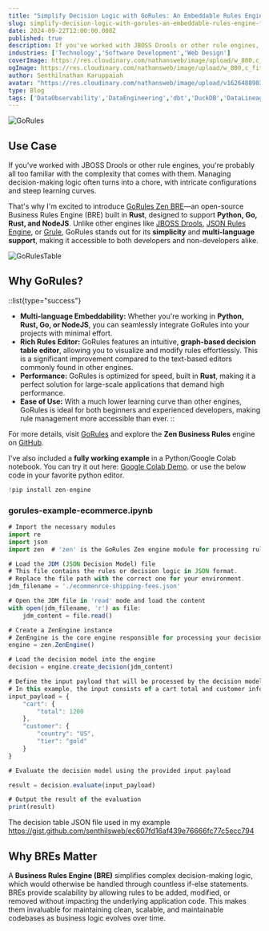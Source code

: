 ```yaml
---
title: "Simplify Decision Logic with GoRules: An Embeddable Rules Engine for Python, Go, Rust, and NodeJS"
slug: simplify-decision-logic-with-gorules-an-embeddable-rules-engine-for-python-go-rust-and-nodejs
date: 2024-09-22T12:00:00.000Z
published: true
description: If you've worked with JBOSS Drools or other rule engines, you're probably all too familiar with the complexity that comes with them.
industries: ['Technology','Software Development','Web Design']
coverImage: https://res.cloudinary.com/nathansweb/image/upload/w_800,c_fit,l_text:Arial_60_bold:Simplify%20Decision%20Logic%20with%20GoRules,g_north_east,x_30,y_40/v1711924071/senthilsweb-scl-card-template_cyxogj.webp
ogImage: https://res.cloudinary.com/nathansweb/image/upload/w_800,c_fit,l_text:Arial_60_bold:Simplify%20Decision%20Logic%20with%20GoRules,g_north_east,x_30,y_40/v1711924071/senthilsweb-scl-card-template_cyxogj.webp
author: Senthilnathan Karuppaiah
avatar: "https://res.cloudinary.com/nathansweb/image/upload/v1626488903/profile/Senthil-profile-picture-01_al07i5.jpg"
type: Blog
tags: ['DataObservability','DataEngineering','dbt','DuckDB','DataLineage','Analytics','DataLake','BusinessMetadataManagement','Vue.js','Nuxt.js','Open Source','Web Development','Low Code Platform']
---
```


![GoRules](/i/blog/simplify_decision_logic_with_go_rules_banner.PNG)

## Use Case

If you've worked with JBOSS Drools or other rule engines, you're probably all too familiar with the complexity that comes with them. Managing decision-making logic often turns into a chore, with intricate configurations and steep learning curves.

That's why I'm excited to introduce <a class="dark:text-teal-400 relative transition hover:text-teal-500 dark:hover:text-teal-400" href="https://gorules.io/">GoRules Zen BRE</a>—an open-source Business Rules Engine (BRE) built in **Rust**, designed to support **Python, Go, Rust, and NodeJS**. Unlike other engines like <a class="dark:text-teal-400 relative transition hover:text-teal-500 dark:hover:text-teal-400" href="https://www.drools.org/">JBOSS Drools</a>, <a class="dark:text-teal-400 relative transition hover:text-teal-500 dark:hover:text-teal-400" href="https://github.com/cachecontrol/json-rules-engine">JSON Rules Engine</a>, or <a class="dark:text-teal-400 relative transition hover:text-teal-500 dark:hover:text-teal-400" href="https://github.com/hyperjumptech/grule-rule-engine">Grule</a>, GoRules stands out for its **simplicity** and **multi-language support**, making it accessible to both developers and non-developers alike.

![GoRulesTable](/i/blog/simplify_decision_logic_with_go_rules_1.PNG)

## Why GoRules?

::list{type="success"}
- **Multi-language Embeddability:** Whether you're working in **Python, Rust, Go, or NodeJS**, you can seamlessly integrate GoRules into your projects with minimal effort.
- **Rich Rules Editor:** GoRules features an intuitive, **graph-based decision table editor**, allowing you to visualize and modify rules effortlessly. This is a significant improvement compared to the text-based editors commonly found in other engines.
- **Performance:** GoRules is optimized for speed, built in **Rust**, making it a perfect solution for large-scale applications that demand high performance.
- **Ease of Use:** With a much lower learning curve than other engines, GoRules is ideal for both beginners and experienced developers, making rule management more accessible than ever.
::

For more details, visit <a class="dark:text-teal-400 relative transition hover:text-teal-500 dark:hover:text-teal-400" href="https://gorules.io/">GoRules</a> and explore the **Zen Business Rules** engine on <a class="dark:text-teal-400 relative transition hover:text-teal-500 dark:hover:text-teal-400" href="https://github.com/gorules/zen">GitHub</a>.

I've also included a **fully working example** in a Python/Google Colab notebook. You can try it out here: <a class="dark:text-teal-400 relative transition hover:text-teal-500 dark:hover:text-teal-400" href="https://colab.research.google.com/drive/115S-TkYrkcbBt7UazTTK1MIlOTy33JJS?usp=sharing">Google Colab Demo</a>. or use the below code in your favorite python editor.

```javascript
!pip install zen-engine
```

### gorules-example-ecommerce.ipynb

```javascript
# Import the necessary modules
import re
import json
import zen  # 'zen' is the GoRules Zen engine module for processing rules

# Load the JDM (JSON Decision Model) file
# This file contains the rules or decision logic in JSON format.
# Replace the file path with the correct one for your environment.
jdm_filename = './ecommenrce-shipping-fees.json'

# Open the JDM file in 'read' mode and load the content
with open(jdm_filename, 'r') as file:
    jdm_content = file.read()

# Create a ZenEngine instance
# ZenEngine is the core engine responsible for processing your decision model.
engine = zen.ZenEngine()

# Load the decision model into the engine
decision = engine.create_decision(jdm_content)

# Define the input payload that will be processed by the decision model
# In this example, the input consists of a cart total and customer information.
input_payload = {
    "cart": {
        "total": 1200
    },
    "customer": {
        "country": "US",
        "tier": "gold"
    }
}

# Evaluate the decision model using the provided input payload

result = decision.evaluate(input_payload)

# Output the result of the evaluation
print(result)
```

The decision table JSON file used in my example https://gist.github.com/senthilsweb/ec607fd16af439e76666fc77c5ecc794

## Why BREs Matter

A **Business Rules Engine (BRE)** simplifies complex decision-making logic, which would otherwise be handled through countless if-else statements. BREs provide scalability by allowing rules to be added, modified, or removed without impacting the underlying application code. This makes them invaluable for maintaining clean, scalable, and maintainable codebases as business logic evolves over time.